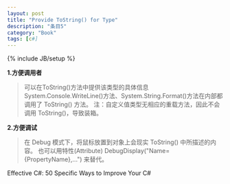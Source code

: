 ```yaml
---
layout: post
title: "Provide ToString() for Type"
description: "条目5"
category: "Book"
tags: [c#]
---
```

{% include JB/setup %}

**1.方便调用者**

>可以在ToString()方法中提供该类型的具体信息
System.Console.WriteLine()方法、System.String.Format()方法在内部都调用了 ToString() 方法。
注：自定义值类型无相应的重载方法，因此不会调用 ToString()，导致装箱。

**2.方便调试**

>在 Debug 模式下，将鼠标放置到对象上会现实 ToString() 中所描述的内容。
也可以用特性(Attribute) DebugDisplay("Name={PropertyName},...") 来替代。

Effective C#: 50 Specific Ways to Improve Your C#
